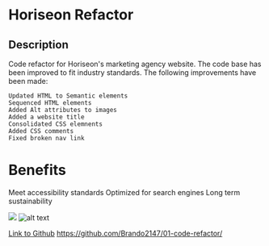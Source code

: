 # Horiseon Refactor

 
## Description 

Code refactor for Horiseon's marketing agency website. The code base has been improved to fit industry standards.
The following improvements have been made:

```
Updated HTML to Semantic elements
Sequenced HTML elements
Added Alt attributes to images
Added a website title
Consolidated CSS elemnents 
Added CSS comments 
Fixed broken nav link
```

# Benefits 

Meet accessibility standards
Optimized for search engines
Long term sustainability



![](/images/ReadMeImg.png)
![alt text](https://github.com/Brando2147/01-code-refactor/tree/main/assets/images/ReadMeImg.png)

[Link to Github](https://github.com/Brando2147/01-code-refactor) https://github.com/Brando2147/01-code-refactor/









